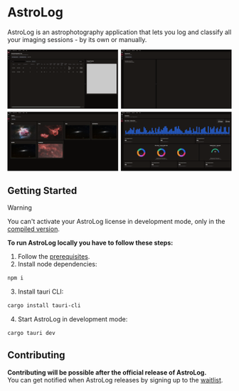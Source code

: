 # AstroLog

AstroLog is an astrophotography application that lets you log and classify all your imaging sessions - by its own or manually.

<img src=".github/screenshots.png" alt="AstroLog" />

## Getting Started

> [!WARNING]  
> You can't activate your AstroLog license in development mode, only in the [compiled version](https://astro-log.app/download/).

**To run AstroLog locally you have to follow these steps:**

1. Follow the [prerequisites](https://v2.tauri.app/start/prerequisites/).
2. Install node dependencies:
```sh
npm i
```
3. Install tauri CLI:
```sh
cargo install tauri-cli
```
4. Start AstroLog in development mode:
```sh
cargo tauri dev
```

## Contributing

**Contributing will be possible after the official release of AstroLog.**
<br />
You can get notified when AstroLog releases by signing up to the [waitlist](https://astro-log.app).